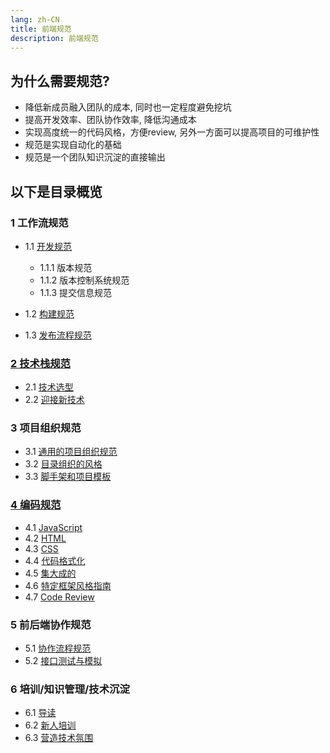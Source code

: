 ```yaml
---
lang: zh-CN
title: 前端规范
description: 前端规范
---
```


## 为什么需要规范?

- 降低新成员融入团队的成本, 同时也一定程度避免挖坑
- 提高开发效率、团队协作效率, 降低沟通成本
- 实现高度统一的代码风格，方便review, 另外一方面可以提高项目的可维护性
- 规范是实现自动化的基础
- 规范是一个团队知识沉淀的直接输出

## 以下是目录概览

### 1 工作流规范

- 1.1 [开发规范](./workflow/01.md)
  - 1.1.1 版本规范
  - 1.1.2 版本控制系统规范
  - 1.1.3 提交信息规范

- 1.2 [构建规范](./workflow/02.md)
- 1.3 [发布流程规范](./workflow/03.md)

### [2 技术栈规范](./technologyStack/01.md)

- 2.1 [技术选型](./technologyStack/02.md)
- 2.2 [迎接新技术](./technologyStack/03.md)

### 3 项目组织规范

- 3.1 [通用的项目组织规范](./projectOrg/01.md)
- 3.2 [目录组织的风格](./projectOrg/02.md)
- 3.3 [脚手架和项目模板](./projectOrg/03.md)

### [4 编码规范](./codeStyle/01.md)

- 4.1 [JavaScript](./codeStyle/02.md)
- 4.2 [HTML](./codeStyle/03.md)
- 4.3 [CSS](./codeStyle/04.md)
- 4.4 [代码格式化](./codeStyle/05.md)
- 4.5 [集大成的](./codeStyle/06.md)
- 4.6 [特定框架风格指南](./codeStyle/07.md)
- 4.7 [Code Review](./codeStyle/08.md)

### 5 前后端协作规范

- 5.1 [协作流程规范](./cooperation/01.md)
- 5.2 [接口测试与模拟](./cooperation/02.md)

### 6 培训/知识管理/技术沉淀

- 6.1 [导读](./knowledge/01.md)
- 6.2 [新人培训](./knowledge/02.md)
- 6.3 [营造技术氛围](./knowledge/03.md)
